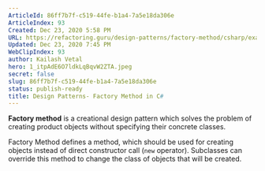 ```yaml
---
ArticleId: 86ff7b7f-c519-44fe-b1a4-7a5e18da306e
ArticleIndex: 93
Created: Dec 23, 2020 5:58 PM
URL: https://refactoring.guru/design-patterns/factory-method/csharp/example
Updated: Dec 23, 2020 7:45 PM
WebClipIndex: 93
author: Kailash Vetal
hero: 1_itpAdE6O7ldkLqBqvW2ZTA.jpeg
secret: false
slug: 86ff7b7f-c519-44fe-b1a4-7a5e18da306e
status: publish-ready
title: Design Patterns- Factory Method in C#
---
```

**Factory method** is a creational design pattern which solves the problem of creating product objects without specifying their concrete classes.

Factory Method defines a method, which should be used for creating objects instead of direct constructor call (`new` operator). Subclasses can override this method to change the class of objects that will be created.
